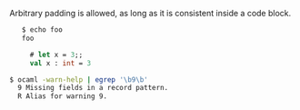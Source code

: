 Arbitrary padding is allowed, as long as it is consistent inside a code block.

```sh
   $ echo foo
   foo
```

```ocaml
     # let x = 3;;
     val x : int = 3
```

```sh
$ ocaml -warn-help | egrep '\b9\b'
  9 Missing fields in a record pattern.
  R Alias for warning 9.
```
